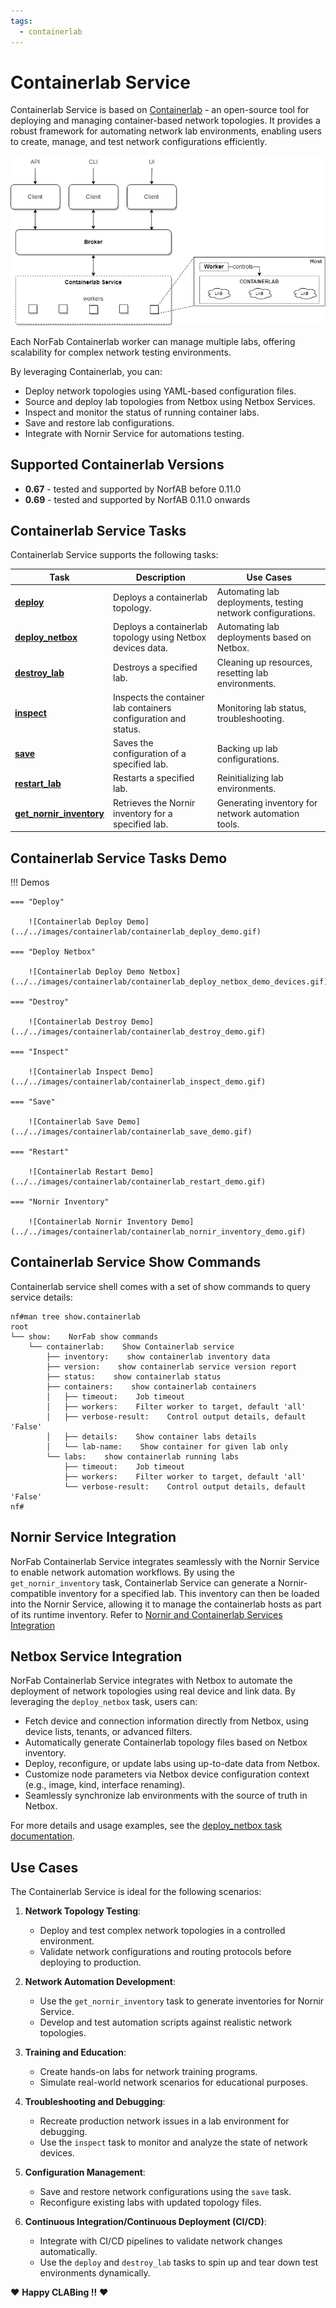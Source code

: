 ```yaml
---
tags:
  - containerlab
---
```


# Containerlab Service

Containerlab Service is based on [Containerlab](https://containerlab.dev/) - an open-source tool for deploying and managing container-based network topologies. It provides a robust framework for automating network lab environments, enabling users to create, manage, and test network configurations efficiently.

![Containerlab Service Architecture](../../images/Containerlab_Service.jpg)

Each NorFab Containerlab worker can manage multiple labs, offering scalability for complex network testing environments. 

By leveraging Containerlab, you can:

- Deploy network topologies using YAML-based configuration files.
- Source and deploy lab topologies from Netbox using Netbox Services.
- Inspect and monitor the status of running container labs.
- Save and restore lab configurations.
- Integrate with Nornir Service for automations testing.

## Supported Containerlab Versions

- **0.67** - tested and supported by NorfAB before 0.11.0
- **0.69** - tested and supported by NorfAB 0.11.0 onwards

## Containerlab Service Tasks

Containerlab Service supports the following tasks:

| Task          | Description  | Use Cases |
|---------------|--------------|-----------|
| **[deploy](services_containerlab_service_tasks_deploy.md)**    | Deploys a containerlab topology. | Automating lab deployments, testing network configurations. |
| **[deploy_netbox](services_containerlab_service_tasks_deploy_netbox.md)**    | Deploys a containerlab topology using Netbox devices data. | Automating lab deployments based on Netbox. |
| **[destroy_lab](services_containerlab_service_tasks_destroy.md)** | Destroys a specified lab. | Cleaning up resources, resetting lab environments. |
| **[inspect](services_containerlab_service_tasks_inspect.md)**   | Inspects the container lab containers configuration and status. | Monitoring lab status, troubleshooting. |
| **[save](services_containerlab_service_tasks_save.md)**      | Saves the configuration of a specified lab. | Backing up lab configurations. |
| **[restart_lab](services_containerlab_service_tasks_restart.md)** | Restarts a specified lab. | Reinitializing lab environments. |
| **[get_nornir_inventory](services_containerlab_service_tasks_nornir_inventory.md)** | Retrieves the Nornir inventory for a specified lab. | Generating inventory for network automation tools. |

## Containerlab Service Tasks Demo

!!! Demos

    === "Deploy"

        ![Containerlab Deploy Demo](../../images/containerlab/containerlab_deploy_demo.gif)

    === "Deploy Netbox"

        ![Containerlab Deploy Demo Netbox](../../images/containerlab/containerlab_deploy_netbox_demo_devices.gif)

    === "Destroy"

        ![Containerlab Destroy Demo](../../images/containerlab/containerlab_destroy_demo.gif)

    === "Inspect"

        ![Containerlab Inspect Demo](../../images/containerlab/containerlab_inspect_demo.gif)

    === "Save"

        ![Containerlab Save Demo](../../images/containerlab/containerlab_save_demo.gif)

    === "Restart"

        ![Containerlab Restart Demo](../../images/containerlab/containerlab_restart_demo.gif) 

    === "Nornir Inventory"

        ![Containerlab Nornir Inventory Demo](../../images/containerlab/containerlab_nornir_inventory_demo.gif) 

## Containerlab Service Show Commands

Containerlab service shell comes with a set of show commands to query service details:

```
nf#man tree show.containerlab
root
└── show:    NorFab show commands
    └── containerlab:    Show Containerlab service
        ├── inventory:    show containerlab inventory data
        ├── version:    show containerlab service version report
        ├── status:    show containerlab status
        ├── containers:    show containerlab containers
        │   ├── timeout:    Job timeout
        │   ├── workers:    Filter worker to target, default 'all'
        │   ├── verbose-result:    Control output details, default 'False'
        │   ├── details:    Show container labs details
        │   └── lab-name:    Show container for given lab only
        └── labs:    show containerlab running labs
            ├── timeout:    Job timeout
            ├── workers:    Filter worker to target, default 'all'
            └── verbose-result:    Control output details, default 'False'
nf#
```

## Nornir Service Integration

NorFab Containerlab Service integrates seamlessly with the Nornir Service to enable network automation workflows. By using the `get_nornir_inventory` task, Containerlab Service can generate a Nornir-compatible inventory for a specified lab. This inventory can then be loaded into the Nornir Service, allowing it to manage the containerlab hosts as part of its runtime inventory. Refer to [Nornir and Containerlab Services Integration](../nornir/services_nornir_service_tasks_runtime_inventory.md/#nornir-and-containerlab-services-integration)

## Netbox Service Integration

NorFab Containerlab Service integrates with Netbox to automate the deployment of network topologies using real device and link data. By leveraging the `deploy_netbox` task, users can:

- Fetch device and connection information directly from Netbox, using device lists, tenants, or advanced filters.
- Automatically generate Containerlab topology files based on Netbox inventory.
- Deploy, reconfigure, or update labs using up-to-date data from Netbox.
- Customize node parameters via Netbox device configuration context (e.g., image, kind, interface renaming).
- Seamlessly synchronize lab environments with the source of truth in Netbox.

For more details and usage examples, see the [deploy_netbox task documentation](services_containerlab_service_tasks_deploy_netbox.md).

## Use Cases

The Containerlab Service is ideal for the following scenarios:

1. **Network Topology Testing**:

    - Deploy and test complex network topologies in a controlled environment.
    - Validate network configurations and routing protocols before deploying to production.

2. **Network Automation Development**:

    - Use the `get_nornir_inventory` task to generate inventories for Nornir Service.
    - Develop and test automation scripts against realistic network topologies.

3. **Training and Education**:

    - Create hands-on labs for network training programs.
    - Simulate real-world network scenarios for educational purposes.

4. **Troubleshooting and Debugging**:

    - Recreate production network issues in a lab environment for debugging.
    - Use the `inspect` task to monitor and analyze the state of network devices.

5. **Configuration Management**:

    - Save and restore network configurations using the `save` task.
    - Reconfigure existing labs with updated topology files.

6. **Continuous Integration/Continuous Deployment (CI/CD)**:

    - Integrate with CI/CD pipelines to validate network changes automatically.
    - Use the `deploy` and `destroy_lab` tasks to spin up and tear down test environments dynamically.

:heart: **Happy CLABing !!** :heart: